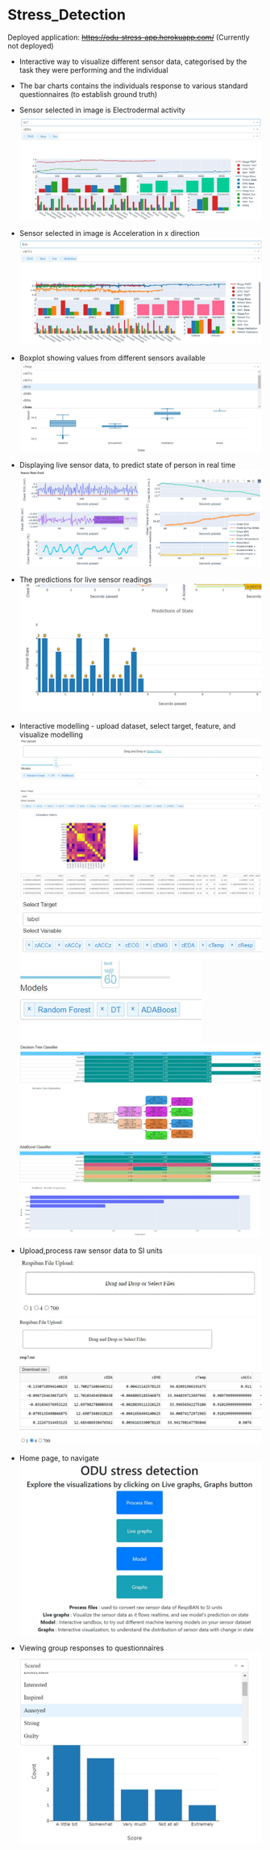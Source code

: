 # Stress_Detection
Deployed application: ~~https://odu-stress-app.herokuapp.com/~~ (Currently not deployed)

* Interactive way to visualize different sensor data, categorised by the task they were performing and the individual
* The bar charts contains the individuals response to various standard questionnaires (to establish ground truth)
* Sensor selected in image is Electrodermal activity
![all](screenshots/all.JPG)

* Sensor selected in image is Acceleration in x direction
![all_accx](screenshots/all_accx.JPG)

* Boxplot showing values from different sensors available
![boxp](screenshots/g3.JPG)

* Displaying live sensor data, to predict state of person in real time
![live1](screenshots/lg2.JPG)
* The predictions for live sensor readings
![live2](screenshots/live_pred.JPG)

* Interactive modelling - upload dataset, select target, feature, and visualize modelling
![m1](screenshots/m1.JPG)
![m2](screenshots/m2.JPG)
![m3](screenshots/m3.JPG)
![m4](screenshots/m4.JPG)
![m5](screenshots/m6.JPG)
![m6](screenshots/m7.JPG)

* Upload,process raw sensor data to SI units
![pf1](screenshots/pf1.JPG)
![pf2](screenshots/pf2.JPG)

* Home page, to navigate
![h](screenshots/homepage.JPG)

* Viewing group responses to questionnaires
![g](screenshots/g5.JPG)


